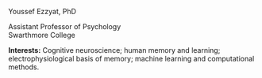 Youssef Ezzyat, PhD

Assistant Professor of Psychology <br>
Swarthmore College

**Interests:** Cognitive neuroscience; human memory and learning; electrophysiological basis of memory; machine learning and computational methods.

<!--
**yezzyat/yezzyat** is a ✨ _special_ ✨ repository because its `README.md` (this file) appears on your GitHub profile.

Here are some ideas to get you started:

- 🔭 I’m currently working on ...
- 🌱 I’m currently learning ...
- 👯 I’m looking to collaborate on ...
- 🤔 I’m looking for help with ...
- 💬 Ask me about ...
- 📫 How to reach me: ...
- 😄 Pronouns: ...
- ⚡ Fun fact: ...
-->

